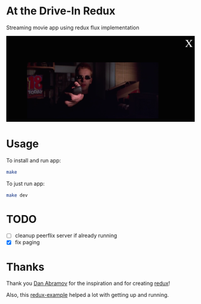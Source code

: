 # At the Drive-In Redux

Streaming movie app using redux flux implementation

![stream](/content/image/hackers.png)

# Usage

To install and run app:
```bash
make
```

To just run app:
```bash
make dev
```

# TODO

- [ ] cleanup peerflix server if already running
- [X] fix paging

# Thanks

Thank you [Dan Abramov](https://twitter.com/dan_abramov) for the inspiration and for creating [redux](https://github.com/gaearon/redux)!

Also, this [redux-example](https://github.com/quangbuule/redux-example) helped a lot with getting up and running.
